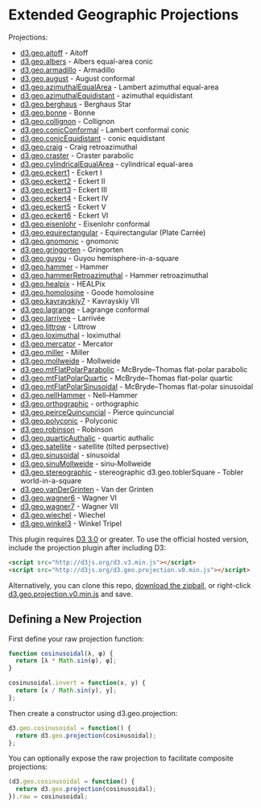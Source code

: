 # Extended Geographic Projections

Projections:

* [d3.geo.aitoff](http://bl.ocks.org/3682698) - Aitoff
* [d3.geo.albers](http://bl.ocks.org/3734308) - Albers equal-area conic
* [d3.geo.armadillo](http://bl.ocks.org/4463127) - Armadillo
* [d3.geo.august](http://bl.ocks.org/3797581) - August conformal
* [d3.geo.azimuthalEqualArea](http://bl.ocks.org/3757101) - Lambert azimuthal equal-area
* [d3.geo.azimuthalEquidistant](http://bl.ocks.org/3757110) - azimuthal equidistant
* [d3.geo.berghaus](http://bl.ocks.org/4463049) - Berghaus Star
* [d3.geo.bonne](http://bl.ocks.org/3734313) - Bonne
* [d3.geo.collignon](http://bl.ocks.org/3734316) - Collignon
* [d3.geo.conicConformal](http://bl.ocks.org/3734321) - Lambert conformal conic
* [d3.geo.conicEquidistant](http://bl.ocks.org/3734317) - conic equidistant
* [d3.geo.craig](http://bl.ocks.org/4459466) - Craig retroazimuthal
* [d3.geo.craster](http://bl.ocks.org/4465118) - Craster parabolic
* [d3.geo.cylindricalEqualArea](http://bl.ocks.org/3712408) - cylindrical equal-area
* [d3.geo.eckert1](http://bl.ocks.org/3734322) - Eckert I
* [d3.geo.eckert2](http://bl.ocks.org/3734324) - Eckert II
* [d3.geo.eckert3](http://bl.ocks.org/3734325) - Eckert III
* [d3.geo.eckert4](http://bl.ocks.org/3734327) - Eckert IV
* [d3.geo.eckert5](http://bl.ocks.org/3734328) - Eckert V
* [d3.geo.eckert6](http://bl.ocks.org/3734329) - Eckert VI
* [d3.geo.eisenlohr](http://bl.ocks.org/3797585) - Eisenlohr conformal
* [d3.geo.equirectangular](http://bl.ocks.org/3757119) - Equirectangular (Plate Carrée)
* [d3.geo.gnomonic](http://bl.ocks.org/3757349) - gnomonic
* [d3.geo.gringorten](http://bl.ocks.org/3796882) - Gringorten
* [d3.geo.guyou](http://bl.ocks.org/3763867) - Guyou hemisphere-in-a-square
* [d3.geo.hammer](http://bl.ocks.org/3712397) - Hammer
* [d3.geo.hammerRetroazimuthal](http://bl.ocks.org/4459130) - Hammer retroazimuthal
* [d3.geo.healpix](http://bl.ocks.org/4463237) - HEALPix
* [d3.geo.homolosine](http://bl.ocks.org/3734330) - Goode homolosine
* [d3.geo.kavrayskiy7](http://bl.ocks.org/3710082) - Kavrayskiy VII
* [d3.geo.lagrange](http://bl.ocks.org/3797591) - Lagrange conformal
* [d3.geo.larrivee](http://bl.ocks.org/3719042) - Larrivée
* [d3.geo.littrow](http://bl.ocks.org/4459071) - Littrow
* [d3.geo.loximuthal](http://bl.ocks.org/3867220) - loximuthal
* [d3.geo.mercator](http://bl.ocks.org/3757132) - Mercator
* [d3.geo.miller](http://bl.ocks.org/3734333) - Miller
* [d3.geo.mollweide](http://bl.ocks.org/3734336) - Mollweide
* [d3.geo.mtFlatPolarParabolic](http://bl.ocks.org/4465130) - McBryde–Thomas flat-polar parabolic
* [d3.geo.mtFlatPolarQuartic](http://bl.ocks.org/4465137) - McBryde–Thomas flat-polar quartic
* [d3.geo.mtFlatPolarSinusoidal](http://bl.ocks.org/4465140) - McBryde–Thomas flat-polar sinusoidal
* [d3.geo.nellHammer](http://bl.ocks.org/3734342) - Nell–Hammer
* [d3.geo.orthographic](http://bl.ocks.org/3757125) - orthographic
* [d3.geo.peirceQuincuncial](http://bl.ocks.org/4310087) - Pierce quincuncial
* [d3.geo.polyconic](http://bl.ocks.org/3734343) - Polyconic
* [d3.geo.robinson](http://bl.ocks.org/3710566) - Robinson
* [d3.geo.quarticAuthalic](http://bl.ocks.org/4463175) - quartic authalic
* [d3.geo.satellite](http://bl.ocks.org/3790444) - satellite (tilted perpsective)
* [d3.geo.sinusoidal](http://bl.ocks.org/3712399) - sinusoidal
* [d3.geo.sinuMollweide](http://bl.ocks.org/4319903) - sinu-Mollweide
* [d3.geo.stereographic](http://bl.ocks.org/3757137) - stereographic
d3.geo.toblerSquare - Tobler world-in-a-square
* [d3.geo.vanDerGrinten](http://bl.ocks.org/3796831) - Van der Grinten
* [d3.geo.wagner6](http://bl.ocks.org/3710148) - Wagner VI
* [d3.geo.wagner7](http://bl.ocks.org/4465109) - Wagner VII
* [d3.geo.wiechel](http://bl.ocks.org/4463155) - Wiechel
* [d3.geo.winkel3](http://bl.ocks.org/3682676) - Winkel Tripel

This plugin requires [D3 3.0](https://github.com/mbostock/d3/wiki/Upgrading-to-3.0) or greater. To use the official hosted version, include the projection plugin after including D3:

```html
<script src="http://d3js.org/d3.v3.min.js"></script>
<script src="http://d3js.org/d3.geo.projection.v0.min.js"></script>
```

Alternatively, you can clone this repo, [download the zipball](http://github.com/d3/d3-plugins/zipball/master), or right-click [d3.geo.projection.v0.min.js](http://d3js.org/d3.geo.projection.v0.min.js) and save.

## Defining a New Projection

First define your raw projection function:

```js
function cosinusoidal(λ, φ) {
  return [λ * Math.sin(φ), φ];
}

cosinusoidal.invert = function(x, y) {
  return [x / Math.sin(y), y];
};
```

Then create a constructor using d3.geo.projection:

```js
d3.geo.cosinusoidal = function() {
  return d3.geo.projection(cosinusoidal);
};
```

You can optionally expose the raw projection to facilitate composite projections:

```js
(d3.geo.cosinusoidal = function() {
  return d3.geo.projection(cosinusoidal);
}).raw = cosinusoidal;
```
